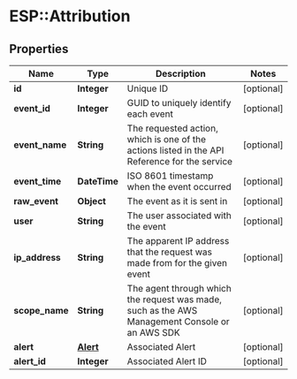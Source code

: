 # ESP::Attribution

## Properties
Name | Type | Description | Notes
------------ | ------------- | ------------- | -------------
**id** | **Integer** | Unique ID | [optional] 
**event_id** | **Integer** | GUID to uniquely identify each event | [optional] 
**event_name** | **String** | The requested action, which is one of the actions listed in the API Reference for the service | [optional] 
**event_time** | **DateTime** | ISO 8601 timestamp when the event occurred | [optional] 
**raw_event** | **Object** | The event as it is sent in | [optional] 
**user** | **String** | The user associated with the event | [optional] 
**ip_address** | **String** | The apparent IP address that the request was made from for the given event | [optional] 
**scope_name** | **String** | The agent through which the request was made, such as the AWS Management Console or an AWS SDK | [optional] 
**alert** | [**Alert**](Alert.md) | Associated Alert | [optional] 
**alert_id** | **Integer** | Associated Alert ID | [optional] 


